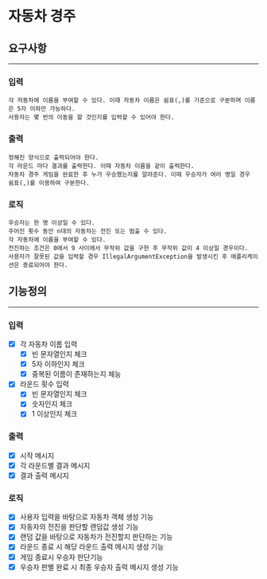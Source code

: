 # 자동차 경주

## 요구사항

---
### 입력
    각 자동차에 이름을 부여할 수 있다. 이때 자동차 이름은 쉼표(,)를 기준으로 구분하며 이름은 5자 이하만 가능하다.
    사용자는 몇 번의 이동을 할 것인지를 입력할 수 있어야 한다.
### 출력
    정해진 양식으로 출력되어야 한다.
    각 라운드 마다 결과를 출력한다. 이때 자동차 이름을 같이 출력한다.
    자동차 경주 게임을 완료한 후 누가 우승했는지를 알려준다. 이때 우승자가 여러 명일 경우 쉼표(,)를 이용하여 구분한다.
### 로직 
    우승자는 한 명 이상일 수 있다.
    주어진 횟수 동안 n대의 자동차는 전진 또는 멈출 수 있다.
    각 자동차에 이름을 부여할 수 있다.
    전진하는 조건은 0에서 9 사이에서 무작위 값을 구한 후 무작위 값이 4 이상일 경우이다.
    사용자가 잘못된 값을 입력할 경우 IllegalArgumentException을 발생시킨 후 애플리케이션은 종료되어야 한다.

## 기능정의

---

### 입력
- [x] 각 자동차 이름 입력
  - [x] 빈 문자열인지 체크
  - [x] 5자 이하인지 체크
  - [x] 중복된 이름이 존재하는지 체능
- [x] 라운드 횟수 입력
  - [x] 빈 문자열인지 체크
  - [x] 숫자인지 체크
  - [x] 1 이상인지 체크
### 출력
- [x] 시작 메시지
- [x] 각 라운드별 결과 메시지
- [x] 결과 출력 메시지
### 로직
- [x] 사용자 입력을 바탕으로 자동차 객체 생성 기능
- [x] 자동자의 전진을 판단할 랜덤값 생성 기능
- [x] 랜덤 값을 바탕으로 자동차가 전진할지 판단하는 기능
- [x] 라운드 종료 시 해당 라운드 출력 메시지 생성 기능
- [x] 게임 종료시 우승자 판단기능
- [x] 우승자 판별 완료 시 최종 우승자 출력 메시지 생성 기능